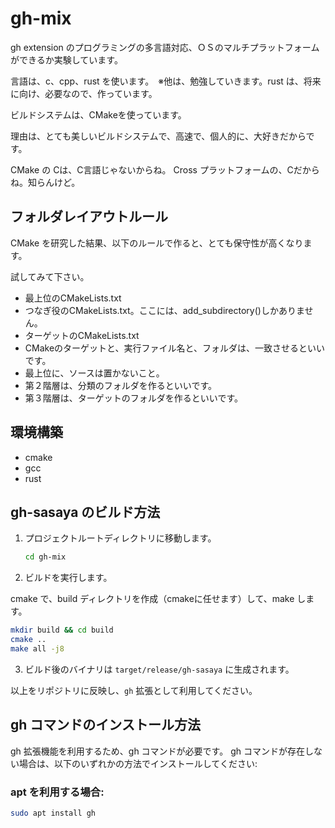 # gh-mix

gh extension のプログラミングの多言語対応、ＯＳのマルチプラットフォームができるか実験しています。

言語は、c、cpp、rust を使います。　※他は、勉強していきます。rust は、将来に向け、必要なので、作っています。

ビルドシステムは、CMakeを使っています。

理由は、とても美しいビルドシステムで、高速で、個人的に、大好きだからです。

CMake の Cは、C言語じゃないからね。 Cross プラットフォームの、Cだからね。知らんけど。


## フォルダレイアウトルール

CMake を研究した結果、以下のルールで作ると、とても保守性が高くなります。

試してみて下さい。

- 最上位のCMakeLists.txt
- つなぎ役のCMakeLists.txt。ここには、add_subdirectory()しかありません。
- ターゲットのCMakeLists.txt
- CMakeのターゲットと、実行ファイル名と、フォルダは、一致させるといいです。
- 最上位に、ソースは置かないこと。
- 第２階層は、分類のフォルダを作るといいです。
- 第３階層は、ターゲットのフォルダを作るといいです。

## 環境構築

- cmake
- gcc
- rust


## gh-sasaya のビルド方法


1. プロジェクトルートディレクトリに移動します。

   ```bash
   cd gh-mix
   ```

2. ビルドを実行します。

  cmake で、build ディレクトリを作成（cmakeに任せます）して、make します。


   ```bash
   mkdir build && cd build
   cmake ..
   make all -j8
   ```

3. ビルド後のバイナリは `target/release/gh-sasaya` に生成されます。

以上をリポジトリに反映し、`gh` 拡張として利用してください。

## gh コマンドのインストール方法

gh 拡張機能を利用するため、gh コマンドが必要です。 gh コマンドが存在しない場合は、以下のいずれかの方法でインストールしてください:

### apt を利用する場合:
```bash
sudo apt install gh
```


